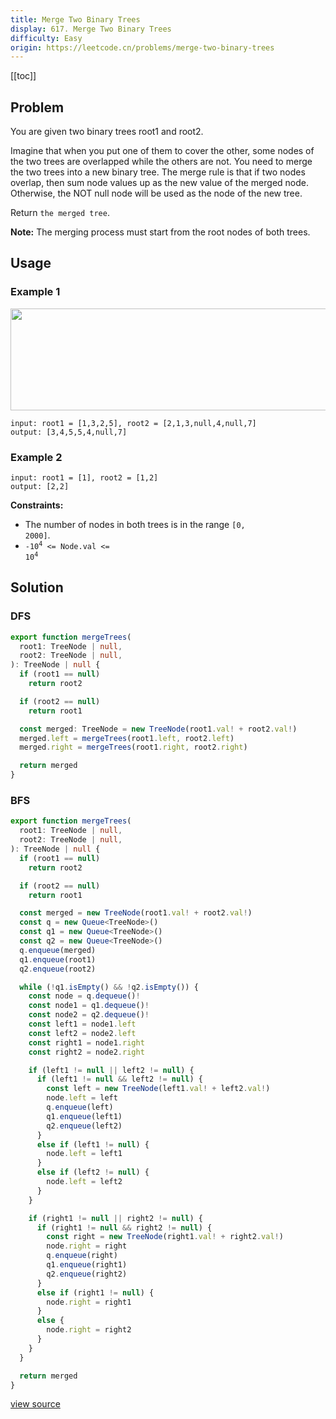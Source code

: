 ```yaml
---
title: Merge Two Binary Trees
display: 617. Merge Two Binary Trees
difficulty: Easy
origin: https://leetcode.cn/problems/merge-two-binary-trees
---
```


[[toc]]

## Problem

You are given two binary trees root1 and root2.

Imagine that when you put one of them to cover the other, some nodes of the two trees are overlapped while the others are not. You need to merge the two trees into a new binary tree. The merge rule is that if two nodes overlap, then sum node values up as the new value of the merged node. Otherwise, the NOT null node will be used as the node of the new tree.

Return `the merged tree`.

**Note:** The merging process must start from the root nodes of both trees.

## Usage

### Example 1

<img alt="" src="https://assets.leetcode.com/uploads/2021/02/05/merge.jpg" style="width: 600px; height: 163px;" />

```
input: root1 = [1,3,2,5], root2 = [2,1,3,null,4,null,7]
output: [3,4,5,5,4,null,7]
```

### Example 2

```
input: root1 = [1], root2 = [1,2]
output: [2,2]
```

**Constraints:**

- The number of nodes in both trees is in the range <code>[0, 2000]</code>.
- <code>-10<sup>4</sup> &lt;= Node.val &lt;= 10<sup>4</sup></code>

## Solution

### DFS

```ts
export function mergeTrees(
  root1: TreeNode | null,
  root2: TreeNode | null,
): TreeNode | null {
  if (root1 == null)
    return root2

  if (root2 == null)
    return root1

  const merged: TreeNode = new TreeNode(root1.val! + root2.val!)
  merged.left = mergeTrees(root1.left, root2.left)
  merged.right = mergeTrees(root1.right, root2.right)

  return merged
}
```

### BFS

```ts
export function mergeTrees(
  root1: TreeNode | null,
  root2: TreeNode | null,
): TreeNode | null {
  if (root1 == null)
    return root2

  if (root2 == null)
    return root1

  const merged = new TreeNode(root1.val! + root2.val!)
  const q = new Queue<TreeNode>()
  const q1 = new Queue<TreeNode>()
  const q2 = new Queue<TreeNode>()
  q.enqueue(merged)
  q1.enqueue(root1)
  q2.enqueue(root2)

  while (!q1.isEmpty() && !q2.isEmpty()) {
    const node = q.dequeue()!
    const node1 = q1.dequeue()!
    const node2 = q2.dequeue()!
    const left1 = node1.left
    const left2 = node2.left
    const right1 = node1.right
    const right2 = node2.right

    if (left1 != null || left2 != null) {
      if (left1 != null && left2 != null) {
        const left = new TreeNode(left1.val! + left2.val!)
        node.left = left
        q.enqueue(left)
        q1.enqueue(left1)
        q2.enqueue(left2)
      }
      else if (left1 != null) {
        node.left = left1
      }
      else if (left2 != null) {
        node.left = left2
      }
    }

    if (right1 != null || right2 != null) {
      if (right1 != null && right2 != null) {
        const right = new TreeNode(right1.val! + right2.val!)
        node.right = right
        q.enqueue(right)
        q1.enqueue(right1)
        q2.enqueue(right2)
      }
      else if (right1 != null) {
        node.right = right1
      }
      else {
        node.right = right2
      }
    }
  }

  return merged
}
```

[view source](https://leetcode.cn/problems/merge-two-binary-trees)
